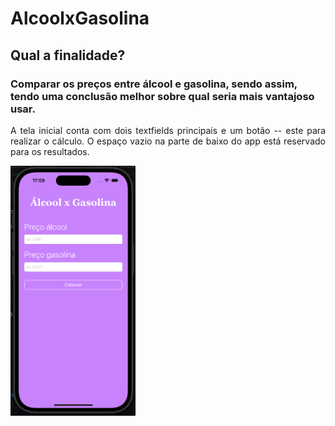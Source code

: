 # AlcoolxGasolina

## Qual a finalidade?
<h3>Comparar os preços entre álcool e gasolina, sendo assim, tendo uma conclusão melhor sobre qual seria mais vantajoso usar.</h3>

<p align="justify">A tela inicial conta com dois textfields principais e um botão -- este para realizar o cálculo. O espaço vazio na parte de baixo do app está reservado para os resultados.</p> 


<img src="https://github.com/igor05k/AlcoolxGasolina/raw/master/Screenshots/main.png" width="200" height="400" />

